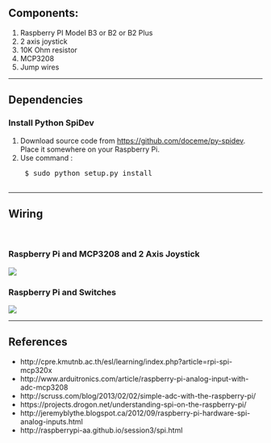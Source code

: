 <h2>Components:</h2>
<ol>
<li>Raspberry PI Model B3 or B2 or B2 Plus</li>
<li>2 axis joystick</li>
<li>10K Ohm resistor</li>
<li>MCP3208</li>
<li>Jump wires</li>
</ol>
<hr/>
<h2>Dependencies</h2>
<h3>Install Python SpiDev</h3>
<ol>
<li>Download source code from <a href='https://github.com/doceme/py-spidev'>https://github.com/doceme/py-spidev</a>. Place it somewhere on your Raspberry Pi.</li>
<li>Use command :
 <pre>
 $ sudo python setup.py install
 </pre>
</li>
</ol>
<hr/>
<h2>Wiring </h2>
<br/>
<h3>Raspberry Pi and MCP3208 and 2 Axis Joystick </h3>
<img src="https://db.tt/5ct0KpBl" />
<br/>
<h3>Raspberry Pi and Switches </h3>
<img src="https://db.tt/kIXFtfw2" />
<hr/>
<h2>References</h2>
<ul>
<li>http://cpre.kmutnb.ac.th/esl/learning/index.php?article=rpi-spi-mcp320x</li>
<li>http://www.arduitronics.com/article/raspberry-pi-analog-input-with-adc-mcp3208</li>
<li>http://scruss.com/blog/2013/02/02/simple-adc-with-the-raspberry-pi/</li>
<li>https://projects.drogon.net/understanding-spi-on-the-raspberry-pi/</li>
<li>http://jeremyblythe.blogspot.ca/2012/09/raspberry-pi-hardware-spi-analog-inputs.html</li>
<li>http://raspberrypi-aa.github.io/session3/spi.html</li>
</ul>
